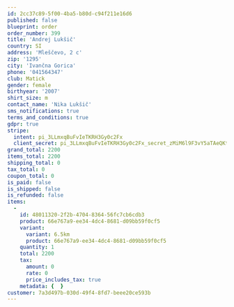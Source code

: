 ```yaml
---
id: 2cc37c89-5f00-4ba5-b80d-c94f211e16d6
published: false
blueprint: order
order_number: 399
title: 'Andrej Lukšič'
country: SI
address: 'Mleščevo, 2 c'
zip: '1295'
city: 'Ivančna Gorica'
phone: '041564347'
club: Matick
gender: female
birthyear: '2007'
shirt_size: m
contact_name: 'Nika Lukšič'
sms_notifications: true
terms_and_conditions: true
gdpr: true
stripe:
  intent: pi_3LLmxqBuFvIeTKRH3Gy0c2Fx
  client_secret: pi_3LLmxqBuFvIeTKRH3Gy0c2Fx_secret_zMiM6l9F3vY5aTAeQKt6gdorD
grand_total: 2200
items_total: 2200
shipping_total: 0
tax_total: 0
coupon_total: 0
is_paid: false
is_shipped: false
is_refunded: false
items:
  -
    id: 48011320-2f2b-4704-8364-56fc7cb6cdb3
    product: 66e767a9-ee34-4dc4-8681-d09bb59f0cf5
    variant:
      variant: 6.5km
      product: 66e767a9-ee34-4dc4-8681-d09bb59f0cf5
    quantity: 1
    total: 2200
    tax:
      amount: 0
      rate: 0
      price_includes_tax: true
    metadata: {  }
customer: 7a3d497b-030d-49f4-8fd7-beee20ce593b
---
```

